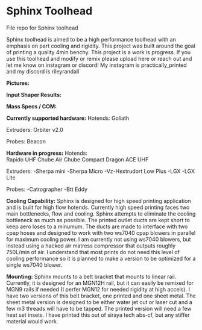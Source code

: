 # Sphinx Toolhead
File repo for Sphinx toolhead

Sphinx toolhead is aimed to be a high performance toolhead with an emphasis on part cooling and rigidity. This project was built around the goal of printing a quality 4min benchy.
This project is a work is progress. If you use this toolhead and modify or remix please upload here or reach out and let me know on instagram or discord!
My instagram is practically_printed and my discord is rileyrandall

**Pictures:**

**Input Shaper Results:**

**Mass Specs / COM:**

**Currently supported hardware:**
Hotends:
Goliath

Extruders:
Orbiter v2.0

Probes:
Beacon

**Hardware in progress:**
Hotends:  
Rapido UHF
Chube Air
Chube Compact
Dragon ACE UHF

Extruders:
-Sherpa mini
-Sherpa Micro
-Vz-Hextrudort Low Plus
-LGX
-LGX Lite

Probes:
-Catrographer
-Btt Eddy

**Cooling Capability:**
Sphinx is designed for high speed printing application and is built for high flow hotends. Currently high speed printing faces two main bottlenecks, flow and cooling. Sphinx attempts to eliminate the cooling bottleneck as much as possible. The printed outlet ducts are kept short to keep aero loses to a minumum. The ducts are made to interface with two cpap hoses and designed to work with two ws7040 cpap blowers in parallel for maximum cooling power. I am currently not using ws7040 blowers, but instead using a hacked air matress compressor that outputs roughly 750L/min of air. I understand that most prints do not need this level of cooling performance so it is planned to make a version to be optimized for a single ws7040 blower.

**Mounting:**
Sphinx mounts to a belt bracket that mounts to linear rail. Currently, it is designed for an MGN12H rail, but it can easily be remixed for MGN9 rails if needed (I perfer MGN12 for needed rigidity at high accels). I have two versions of this belt bracket, one printed and one sheet metal. The sheet metal version is designed to be either water jet cut or laser cut and a few m3 threads will have to be tapped. The printed version will need a few heat set insets. I have printed this out of siraya tech abs-cf, but any stiffer material would work.


